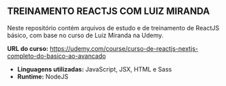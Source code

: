 ## TREINAMENTO REACTJS COM LUIZ MIRANDA

Neste repositório contém arquivos de estudo e de treinamento de ReactJS básico, com base no curso de Luiz Miranda na Udemy.
 
**URL do curso:** https://udemy.com/course/curso-de-reactjs-nextjs-completo-do-basico-ao-avancado

 - **Linguagens utilizadas:**  JavaScript, JSX, HTML e Sass
 - **Runtime:** NodeJS

##
